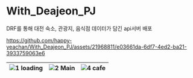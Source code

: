 # With_Deajeon_PJ
DRF를 통해 대전 숙소, 관광지, 음식점 데이터가 담긴 api서버 배포




https://github.com/happy-yeachan/With_Deajeon_PJ/assets/21968811/e03661da-6df7-4ed2-ba21-3933759063e6





|  ![1 loading](https://github.com/happy-yeachan/With_Deajeon_PJ/assets/21968811/2ccab403-c846-428a-ad45-6d20b6d311d7)|  ![2 Main](https://github.com/happy-yeachan/With_Deajeon_PJ/assets/21968811/49b84e22-c936-4e65-af24-12c8dfd55225)| ![4 cafe](https://github.com/happy-yeachan/With_Deajeon_PJ/assets/21968811/0bb8e72f-ecaf-43ac-8e04-25e442cd4aae) |
|---|---|---|

